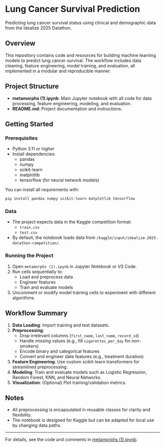 # Lung Cancer Survival Prediction

Predicting lung cancer survival status using clinical and demographic data from the Idealize 2025 Datathon.

## Overview

This repository contains code and resources for building machine learning models to predict lung cancer survival. The workflow includes data cleaning, feature engineering, model training, and evaluation, all implemented in a modular and reproducible manner.

## Project Structure

- **metamorphs (1).ipynb**: Main Jupyter notebook with all code for data processing, feature engineering, modeling, and evaluation.
- **README.md**: Project documentation and instructions.

## Getting Started

### Prerequisites

- Python 3.11 or higher
- Install dependencies:
  - pandas
  - numpy
  - scikit-learn
  - matplotlib
  - tensorflow (for neural network models)

You can install all requirements with:
```bash
pip install pandas numpy scikit-learn matplotlib tensorflow
```

### Data

- The project expects data in the Kaggle competition format:
  - `train.csv`
  - `test.csv`
- By default, the notebook loads data from `/kaggle/input/idealize-2025-datathon-competition/`.

### Running the Project

1. Open `metamorphs (1).ipynb` in Jupyter Notebook or VS Code.
2. Run cells sequentially to:
   - Load and preprocess data
   - Engineer features
   - Train and evaluate models
3. Uncomment or modify model training cells to experiment with different algorithms.

## Workflow Summary

1. **Data Loading**: Import training and test datasets.
2. **Preprocessing**:
   - Drop irrelevant columns (`first_name`, `last_name`, `record_id`)
   - Handle missing values (e.g., fill `cigarettes_per_day` for non-smokers)
   - Encode binary and categorical features
   - Convert and engineer date features (e.g., treatment duration)
3. **Feature Engineering**: Use custom scikit-learn transformers for streamlined preprocessing.
4. **Modeling**: Train and evaluate models such as Logistic Regression, Random Forest, KNN, and Neural Networks.
5. **Visualization**: (Optional) Plot training/validation metrics.

## Notes

- All preprocessing is encapsulated in reusable classes for clarity and flexibility.
- The notebook is designed for Kaggle but can be adapted for local use by changing data paths.

---

For details, see the code and comments in [metamorphs (1).ipynb](metamorphs%20(1).ipynb).